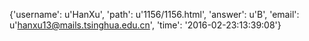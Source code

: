 {'username': u'HanXu', 'path': u'1156/1156.html', 'answer': u'B', 'email': u'hanxu13@mails.tsinghua.edu.cn', 'time': '2016-02-23:13:39:08'}